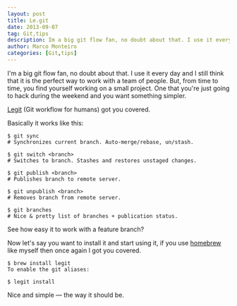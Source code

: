 ```yaml
---
layout: post
title: Le.git
date: 2013-09-07
tag: Git,tips
description: Im a big git flow fan, no doubt about that. I use it every day and I still think that it is the perfect way to work with a team
author: Marco Monteiro
categories: [Git,tips]
---
```


I'm a big git flow fan, no doubt about that. I use it every day and I still think that it is the perfect way to work with a team of people. But, from time to time, you find yourself working on a small project. One that you're just going to hack during the weekend and you want something simpler.

[Legit](http://www.git-legit.org/) (Git workflow for humans) got you covered.

<!--more-->

Basically it works like this:

	$ git sync
	# Synchronizes current branch. Auto-merge/rebase, un/stash.

	$ git switch <branch>
	# Switches to branch. Stashes and restores unstaged changes.

	$ git publish <branch>
	# Publishes branch to remote server.

	$ git unpublish <branch>
	# Removes branch from remote server.

	$ git branches
	# Nice & pretty list of branches + publication status.

See how easy it to work with a feature branch?

Now let's say you want to install it and start using it, if you use [homebrew](http://brew.sh/) like myself then once again I got you covered.

	$ brew install legit
	To enable the git aliases:

	$ legit install

Nice and simple — the way it should be.